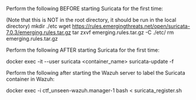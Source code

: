 Perform the following BEFORE starting Suricata for the first time:

(Note that this is NOT in the root directory, it should be run in the local directory)
mkdir ./etc
wget https://rules.emergingthreats.net/open/suricata-7.0.3/emerging.rules.tar.gz
tar zxvf emerging.rules.tar.gz -C ./etc/
rm emerging.rules.tar.gz



Perform the following AFTER starting Suricata for the first time:

docker exec -it --user suricata <container_name> suricata-update -f


Perform the following after starting the Wazuh server to label the Suricata container in Wazuh:

docker exec -i ctf_unseen-wazuh.manager-1 bash < suricata_register.sh